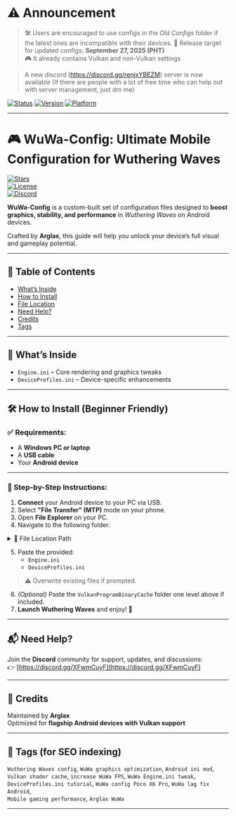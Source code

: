 # ⚠️ Announcement

> 🛠️ Users are encouraged to use configs in the *Old Configs* folder if the latest ones are incompatible with their devices.
> 📅 Release target for updated configs: **September 27, 2025 (PHT)**  
> 🎮 It already contains Vulkan and non-Vulkan settings

> A new discord (https://discord.gg/renjxYBEZM) server is now available (If there are people with a lot of free time who can help out with server management, just dm me)

[![Status](https://img.shields.io/badge/Update-Scheduled-blue)](#)
[![Version](https://img.shields.io/badge/Target_Version-2.6-green)](#)
[![Platform](https://img.shields.io/badge/Support-Vulkan_|_Non--Vulkan-orange)](#)

---

# 🎮 WuWa-Config: Ultimate Mobile Configuration for Wuthering Waves

[![Stars](https://img.shields.io/github/stars/Arglax/WuWa-Config?style=social)](https://github.com/Arglax/WuWa-Config/stargazers)  
[![License](https://img.shields.io/github/license/Arglax/WuWa-Config)](https://github.com/Arglax/WuWa-Config/blob/main/LICENSE)  
[![Discord](https://img.shields.io/discord/1234567890?label=Discord&logo=discord&logoColor=white&color=7289DA)](https://discord.gg/renjxYBEZM)

**WuWa-Config** is a custom-built set of configuration files designed to **boost graphics, stability, and performance** in *Wuthering Waves* on Android devices.

Crafted by **Arglax**, this guide will help you unlock your device’s full visual and gameplay potential.

---

## 📖 Table of Contents
- [What’s Inside](#-whats-inside)
- [How to Install](#-how-to-install-beginner-friendly)
- [File Location](#-file-location-on-android-device)
- [Need Help?](#-need-help)
- [Credits](#-credits)
- [Tags](#-tags-for-seo-indexing)

---

## 📁 What’s Inside

- `Engine.ini` – Core rendering and graphics tweaks  
- `DeviceProfiles.ini` – Device-specific enhancements  

---

## 🛠️ How to Install (Beginner Friendly)

### ✅ Requirements:
- A **Windows PC or laptop**
- A **USB cable**
- Your **Android device**

---

### 🔧 Step-by-Step Instructions:

1. **Connect** your Android device to your PC via USB.  
2. Select **"File Transfer" (MTP)** mode on your phone.  
3. Open **File Explorer** on your PC.  
4. Navigate to the following folder:

<details>
<summary>📂 File Location Path</summary>

To access or modify configuration files for **Wuthering Waves**, navigate to the following folder on your Android device:

```
Internal Storage/
└── Android/
    └── data/
        └── com.kurogame.wutheringwaves.global/
            └── files/
                └── UE4Game/
                    └── Client/
                        └── Client/
                            └── Saved/
                                └── Config/
                                    └── Android/
```

</details>

5. Paste the provided:
   - `Engine.ini`
   - `DeviceProfiles.ini`  

> ⚠️ Overwrite existing files if prompted.  

6. *(Optional)* Paste the `VulkanProgramBinaryCache` folder one level above if included.  
7. **Launch Wuthering Waves** and enjoy! 🚀  

---

## 📬 Need Help?

Join the **Discord** community for support, updates, and discussions:  
👉 [https://discord.gg/XFwmCuyF](https://discord.gg/XFwmCuyF)

---

## 📝 Credits

Maintained by **Arglax**  
Optimized for **flagship Android devices with Vulkan support**

---

## 🔎 Tags (for SEO indexing)

`Wuthering Waves config`, `WuWa graphics optimization`, `Android ini mod`,  
`Vulkan shader cache`, `increase WuWa FPS`, `WuWa Engine.ini tweak`,  
`DeviceProfiles.ini tutorial`, `WuWa config Poco X6 Pro`, `WuWa lag fix Android`,  
`Mobile gaming performance`, `Arglax WuWa`

---
